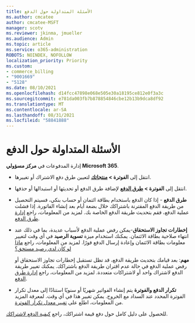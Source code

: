 ```yaml
---
title: الأسئلة المتداولة حول الدفع
ms.author: cmcatee
author: cmcatee-MSFT
manager: scotv
ms.reviewer: jkinma, jmueller
ms.audience: Admin
ms.topic: article
ms.service: o365-administration
ROBOTS: NOINDEX, NOFOLLOW
localization_priority: Priority
ms.custom:
- commerce_billing
- "9001669"
- "5128"
ms.date: 08/10/2021
ms.openlocfilehash: d14fcc47898e068e505e30a18195ce812e0f3a3c
ms.sourcegitcommit: e781da003fb7b878854846cbe12b13b9dca8df92
ms.translationtype: MT
ms.contentlocale: ar-SA
ms.lasthandoff: 08/31/2021
ms.locfileid: "58841888"
---
```

# <a name="payment-faq"></a>الأسئلة المتداولة حول الدفع

إدارة المدفوعات في **مركز مسؤولي Microsoft 365**.

- انتقل إلى **الفوترة > [منتجاتك](https://go.microsoft.com/fwlink/p/?linkid=842054)** لتعيين طرق دفع الاشتراك أو تغييرها.
- انتقل إلى **الفوترة > [طرق الدفع](https://go.microsoft.com/fwlink/p/?linkid=2018806)** لإضافة طرق الدفع أو تحديثها أو استبدالها أو حذفها.

- **طرق الدفع** - إذا كان الدفع باستخدام بطاقة ائتمان أو حساب بنكي، فسيتم التحصيل من طريقة الدفع المقترنة باشتراكك خلال بضعة أيام بعد إنشاء الفاتورة. إذا فشلت عملية الدفع، فقم بتحديث طريقة الدفع الخاصة بك. لمزيد من المعلومات، راجع [إدارة طرق الدفع](https://docs.microsoft.com/microsoft-365/commerce/billing-and-payments/manage-payment-methods).

- **إخطارات تجاوز الاستحقاق**-يمكن رفض عملية الدفع لأسباب عديدة، بما في ذلك عند انتهاء صلاحية بطاقة الائتمان. يمكنك استخدام ميزة **تسوية الرصيد** في أي وقت لتغيير معلومات بطاقة الائتمان وإعادة إرسال الدفع فورًا. لمزيد من المعلومات، راجع [ماذا لو كان لدي رصيد مستحق؟](https://docs.microsoft.com/microsoft-365/commerce/billing-and-payments/pay-for-your-subscription#what-if-i-have-an-outstanding-balance)

    **مهم**: بعد قيامك بتحديث طريقة الدفع، قد تظل تستقبل إخطارات تجاوز الاستحقاق أو رفض عملية الدفع في حالة عدم اقتران طريقة الدفع باشتراكك. يمكنك تغيير طريقة الدفع لاشتراك واحد أو لاشتراكات متعددة. لمزيد من المعلومات، راجع [إدارة طرق الدفع](https://docs.microsoft.com/microsoft-365/commerce/billing-and-payments/manage-payment-methods).

- **تكرار الدفع والفوترة** يتم إنشاء الفواتير شهريًا أو سنويًا استنادًا إلى معدل تكرار الفوترة المحدد عند السداد مع الخروج. يمكن تغيير هذا في أي وقت. لمعرفة المزيد من المعلومات، اطلع على [تغيير معدل تكرار الفوترة](https://docs.microsoft.com/microsoft-365/commerce/billing-and-payments/change-payment-frequency).

للحصول على دليل كامل حول دفع قيمة اشتراكك، راجع [كيفية الدفع لاشتراكك](https://docs.microsoft.com/microsoft-365/commerce/billing-and-payments/pay-for-your-subscription).
